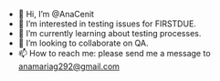 - 👋 Hi, I’m @AnaCenit
- 👀 I’m interested in testing issues for FIRSTDUE.
- 🌱 I’m currently learning about testing processes.
- 💞️ I’m looking to collaborate on QA. 
- 📫 How to reach me: please send me a message to anamariag292@gmail.com 

<!---
AnaCenit/AnaCenit is a ✨ special ✨ repository because its `README.md` (this file) appears on your GitHub profile.
You can click the Preview link to take a look at your changes.
--->
